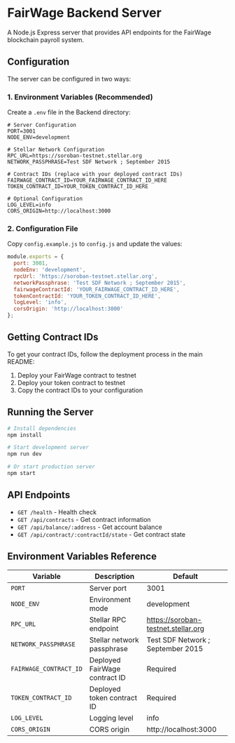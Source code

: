 # FairWage Backend Server

A Node.js Express server that provides API endpoints for the FairWage blockchain payroll system.

## Configuration

The server can be configured in two ways:

### 1. Environment Variables (Recommended)

Create a `.env` file in the Backend directory:

```env
# Server Configuration
PORT=3001
NODE_ENV=development

# Stellar Network Configuration
RPC_URL=https://soroban-testnet.stellar.org
NETWORK_PASSPHRASE=Test SDF Network ; September 2015

# Contract IDs (replace with your deployed contract IDs)
FAIRWAGE_CONTRACT_ID=YOUR_FAIRWAGE_CONTRACT_ID_HERE
TOKEN_CONTRACT_ID=YOUR_TOKEN_CONTRACT_ID_HERE

# Optional Configuration
LOG_LEVEL=info
CORS_ORIGIN=http://localhost:3000
```

### 2. Configuration File

Copy `config.example.js` to `config.js` and update the values:

```javascript
module.exports = {
  port: 3001,
  nodeEnv: 'development',
  rpcUrl: 'https://soroban-testnet.stellar.org',
  networkPassphrase: 'Test SDF Network ; September 2015',
  fairwageContractId: 'YOUR_FAIRWAGE_CONTRACT_ID_HERE',
  tokenContractId: 'YOUR_TOKEN_CONTRACT_ID_HERE',
  logLevel: 'info',
  corsOrigin: 'http://localhost:3000'
};
```

## Getting Contract IDs

To get your contract IDs, follow the deployment process in the main README:

1. Deploy your FairWage contract to testnet
2. Deploy your token contract to testnet
3. Copy the contract IDs to your configuration

## Running the Server

```bash
# Install dependencies
npm install

# Start development server
npm run dev

# Or start production server
npm start
```

## API Endpoints

- `GET /health` - Health check
- `GET /api/contracts` - Get contract information
- `GET /api/balance/:address` - Get account balance
- `GET /api/contract/:contractId/state` - Get contract state

## Environment Variables Reference

| Variable | Description | Default |
|----------|-------------|---------|
| `PORT` | Server port | 3001 |
| `NODE_ENV` | Environment mode | development |
| `RPC_URL` | Stellar RPC endpoint | https://soroban-testnet.stellar.org |
| `NETWORK_PASSPHRASE` | Stellar network passphrase | Test SDF Network ; September 2015 |
| `FAIRWAGE_CONTRACT_ID` | Deployed FairWage contract ID | Required |
| `TOKEN_CONTRACT_ID` | Deployed token contract ID | Required |
| `LOG_LEVEL` | Logging level | info |
| `CORS_ORIGIN` | CORS origin | http://localhost:3000 |
